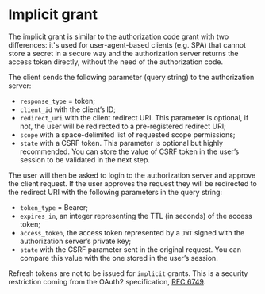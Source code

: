 # Implicit grant

The implicit grant is similar to the [authorization code](auth_code.md) grant
with two differences: it's used for user-agent-based clients (e.g. SPA) that
cannot store a secret in a secure way and the authorization server returns the
access token directly, without the need of the authorization code.

The client sends the following parameter (query string) to the authorization
server:

- `response_type` = token;
- `client_id` with the client’s ID;
- `redirect_uri` with the client redirect URI. This parameter is optional,
  if not, the user will be redirected to a pre-registered redirect URI;
- `scope` with a space-delimited list of requested scope permissions;
- `state` with a CSRF token. This parameter is optional but highly recommended.
  You can store the value of CSRF token in the user’s session to be validated
  in the next step.

The user will then be asked to login to the authorization server and approve
the client request. If the user approves the request they will be redirected
to the redirect URI with the following parameters in the query string:

- `token_type` = Bearer;
- `expires_in`, an integer representing the TTL (in seconds) of the access
  token;
- `access_token`, the access token represented by a `JWT` signed with the
   authorization server’s private key;
- `state` with the CSRF parameter sent in the original request. You can compare
  this value with the one stored in the user’s session.

Refresh tokens are not to be issued for `implicit` grants. This is a security
restriction coming from the OAuth2 specification, [RFC 6749](https://tools.ietf.org/html/rfc6749#page-35).
